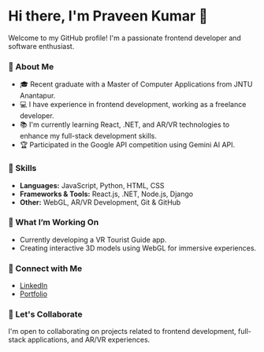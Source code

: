 # Hi there, I'm Praveen Kumar 👋

Welcome to my GitHub profile! I'm a passionate frontend developer and software enthusiast.

### 🚀 About Me
- 🎓 Recent graduate with a Master of Computer Applications from JNTU Anantapur.
- 💻 I have experience in frontend development, working as a freelance developer.
- 📚 I'm currently learning React, .NET, and AR/VR technologies to enhance my full-stack development skills.
- 🏆 Participated in the Google API competition using Gemini AI API.

### 💼 Skills
- **Languages:** JavaScript, Python, HTML, CSS
- **Frameworks & Tools:** React.js, .NET, Node.js, Django
- **Other:** WebGL, AR/VR Development, Git & GitHub

### 🌱 What I’m Working On
- Currently developing a VR Tourist Guide app.
- Creating interactive 3D models using WebGL for immersive experiences.

### 🔗 Connect with Me
- [LinkedIn](https://www.linkedin.com/in/praveenkumar)
- [Portfolio](https://your-portfolio-link.com)

### 💬 Let's Collaborate
I'm open to collaborating on projects related to frontend development, full-stack applications, and AR/VR experiences.

